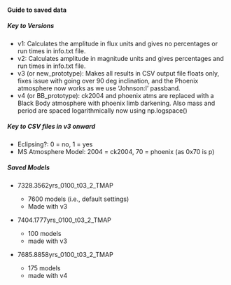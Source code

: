 ﻿#### Guide to saved data


##### Key to Versions

- v1: Calculates the amplitude in flux units and gives no percentages or run times in info.txt file.
- v2: Calculates amplitude in magnitude units and gives percentages and run times in info.txt file.
- v3 (or new_prototype): Makes all results in CSV output file floats only, fixes issue with going over 90 deg inclination, and the Phoenix atmosphere now works as we use ‘Johnson:I’ passband.
- v4 (or BB_prototype): ck2004 and phoenix atms are replaced with a Black Body atmosphere with phoenix limb darkening. Also mass and period are spaced logarithmically now using np.logspace()



##### Key to CSV files in v3 onward

- Eclipsing?: 0 = no, 1 = yes
- MS Atmosphere Model: 2004 = ck2004, 70 = phoenix (as 0x70 is p)



##### Saved Models

- 7328.3562yrs_0100_t03_2_TMAP
	- 7600 models (i.e., default settings)
	- Made with v3

- 7404.1777yrs_0100_t03_2_TMAP
	- 100 models
	- made with v3

- 7685.8858yrs_0100_t03_2_TMAP
	- 175 models
	- made with v4




